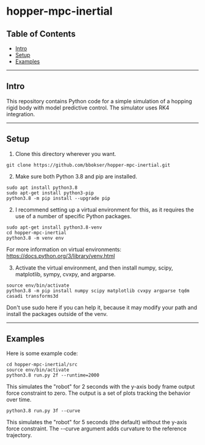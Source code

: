# hopper-mpc-inertial

## Table of Contents

- [Intro](#intro)
- [Setup](#setup)
- [Examples](#examples)

---
## Intro

This repository contains Python code for a simple simulation of a hopping rigid body with model predictive control. The simulator uses RK4 integration.

---

## Setup

1. Clone this directory wherever you want.

```shell 
git clone https://github.com/bbokser/hopper-mpc-inertial.git
```  

2. Make sure both Python 3.8 and pip are installed.

```shell
sudo apt install python3.8
sudo apt-get install python3-pip
python3.8 -m pip install --upgrade pip
```

2. I recommend setting up a virtual environment for this, as it requires the use of a number of specific Python packages.

```shell
sudo apt-get install python3.8-venv
cd hopper-mpc-inertial
python3.8 -m venv env
```
For more information on virtual environments: https://docs.python.org/3/library/venv.html
    
3. Activate the virtual environment, and then install numpy, scipy, matplotlib, sympy, cvxpy, and argparse.

```shell
source env/bin/activate
python3.8 -m pip install numpy scipy matplotlib cvxpy argparse tqdm casadi transforms3d
```
Don't use sudo here if you can help it, because it may modify your path and install the packages outside of the venv.

---

## Examples

Here is some example code:

```shell
cd hopper-mpc-inertial/src
source env/bin/activate
python3.8 run.py 2f --runtime=2000
```
This simulates the "robot" for 2 seconds with the y-axis body frame output force constraint to zero. The output is a set of plots tracking the behavior over time.

```
python3.8 run.py 3f --curve
```
This simulates the "robot" for 5 seconds (the default) without the y-axis force constraint. The --curve argument adds curvature to the reference trajectory.
